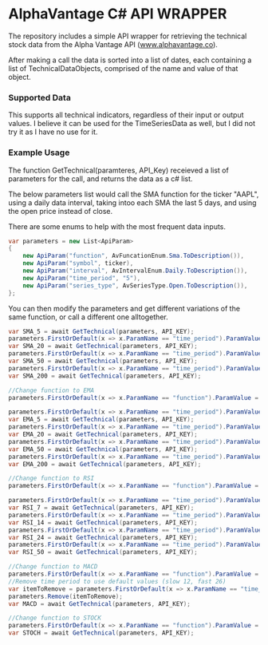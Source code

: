 # AlphaVantage C# API WRAPPER

The repository includes a simple API wrapper for retrieving the technical stock data from the Alpha Vantage API (www.alphavantage.co).

After making a call the data is sorted into a list of dates, each containing a list of TechnicalDataObjects, comprised of the name and value of that object.
 
### Supported Data

This supports all technical indicators, regardless of their input or output values. I believe it can be used for the TimeSeriesData as well, but I did not try it as I have no use for it.

### Example Usage

The function GetTechnical(paramteres, API_Key) receieved a list of parameters for the call, and returns the data as a c# list.

The below parameters list would call the SMA function for the ticker "AAPL", using a daily data interval, taking intoo each SMA the last 5 days, and using the open price instead of close. 

There are some enums to help with the most frequent data inputs.

```C# 
var parameters = new List<ApiParam>
{
	new ApiParam("function", AvFuncationEnum.Sma.ToDescription()),
	new ApiParam("symbol", ticker),
	new ApiParam("interval", AvIntervalEnum.Daily.ToDescription()),
	new ApiParam("time_period", "5"),
	new ApiParam("series_type", AvSeriesType.Open.ToDescription()),
};
```

You can then modify the parameters and get different variations of the same function, or call a different one alltogether.

```C# 
var SMA_5 = await GetTechnical(parameters, API_KEY);
parameters.FirstOrDefault(x => x.ParamName == "time_period").ParamValue = "20";
var SMA_20 = await GetTechnical(parameters, API_KEY);
parameters.FirstOrDefault(x => x.ParamName == "time_period").ParamValue = "50";
var SMA_50 = await GetTechnical(parameters, API_KEY);
parameters.FirstOrDefault(x => x.ParamName == "time_period").ParamValue = "200";
var SMA_200 = await GetTechnical(parameters, API_KEY);

//Change function to EMA
parameters.FirstOrDefault(x => x.ParamName == "function").ParamValue = AvFuncationEnum.Sma.ToDescription();

parameters.FirstOrDefault(x => x.ParamName == "time_period").ParamValue = "5";
var EMA_5 = await GetTechnical(parameters, API_KEY);
parameters.FirstOrDefault(x => x.ParamName == "time_period").ParamValue = "20";
var EMA_20 = await GetTechnical(parameters, API_KEY);
parameters.FirstOrDefault(x => x.ParamName == "time_period").ParamValue = "50";
var EMA_50 = await GetTechnical(parameters, API_KEY);
parameters.FirstOrDefault(x => x.ParamName == "time_period").ParamValue = "200";
var EMA_200 = await GetTechnical(parameters, API_KEY);

//Change function to RSI
parameters.FirstOrDefault(x => x.ParamName == "function").ParamValue = AvFuncationEnum.Rsi.ToDescription();

parameters.FirstOrDefault(x => x.ParamName == "time_period").ParamValue = "7";
var RSI_7 = await GetTechnical(parameters, API_KEY);
parameters.FirstOrDefault(x => x.ParamName == "time_period").ParamValue = "14";
var RSI_14 = await GetTechnical(parameters, API_KEY);
parameters.FirstOrDefault(x => x.ParamName == "time_period").ParamValue = "24";
var RSI_24 = await GetTechnical(parameters, API_KEY);
parameters.FirstOrDefault(x => x.ParamName == "time_period").ParamValue = "50";
var RSI_50 = await GetTechnical(parameters, API_KEY);

//Change function to MACD
parameters.FirstOrDefault(x => x.ParamName == "function").ParamValue = AvFuncationEnum.Macd.ToDescription();
//Remove time period to use default values (slow 12, fast 26)
var itemToRemove = parameters.FirstOrDefault(x => x.ParamName == "time_period");
parameters.Remove(itemToRemove);
var MACD = await GetTechnical(parameters, API_KEY);

//Change function to STOCK
parameters.FirstOrDefault(x => x.ParamName == "function").ParamValue = AvFuncationEnum.Stoch.ToDescription();
var STOCH = await GetTechnical(parameters, API_KEY);
```

